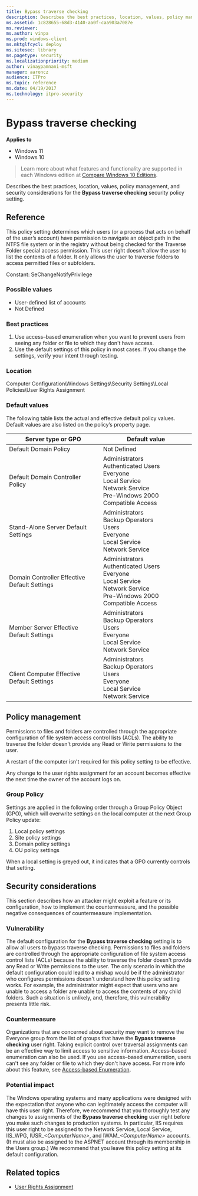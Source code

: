 ```yaml
---
title: Bypass traverse checking
description: Describes the best practices, location, values, policy management, and security considerations for the Bypass traverse checking security policy setting.
ms.assetid: 1c828655-68d3-4140-aa0f-caa903a7087e
ms.reviewer:
ms.author: vinpa
ms.prod: windows-client
ms.mktglfcycl: deploy
ms.sitesec: library
ms.pagetype: security
ms.localizationpriority: medium
author: vinaypamnani-msft
manager: aaroncz
audience: ITPro
ms.topic: reference
ms.date: 04/19/2017
ms.technology: itpro-security
---
```


# Bypass traverse checking

**Applies to**
-   Windows 11
-   Windows 10

>Learn more about what features and functionality are supported in each Windows edition at [Compare Windows 10 Editions](https://www.microsoft.com/WindowsForBusiness/Compare).

Describes the best practices, location, values, policy management, and security considerations for the **Bypass traverse checking** security policy setting.

## Reference

This policy setting determines which users (or a process that acts on behalf of the user’s account) have permission to navigate an object path in the NTFS file system or in the registry without being checked for the Traverse Folder special access permission. This user right doesn't allow the user to list the contents of a folder. It only allows the user to traverse folders to access permitted files or subfolders.

Constant: SeChangeNotifyPrivilege

### Possible values

-   User-defined list of accounts
-   Not Defined

### Best practices

1.  Use access–based enumeration when you want to prevent users from seeing any folder or file to which they don't have access.
2.  Use the default settings of this policy in most cases. If you change the settings, verify your intent through testing.

### Location

Computer Configuration\\Windows Settings\\Security Settings\\Local Policies\\User Rights Assignment

### Default values

The following table lists the actual and effective default policy values. Default values are also listed on the policy’s property page.

| Server type or GPO | Default value |
| - | - |
| Default Domain Policy| Not Defined |
| Default Domain Controller Policy | Administrators<br/>Authenticated Users<br/>Everyone<br/>Local Service<br/>Network Service<br/>Pre-Windows 2000 Compatible Access|
| Stand-Alone Server Default Settings | Administrators<br/>Backup Operators<br/>Users<br/>Everyone<br/>Local Service<br/>Network Service|
| Domain Controller Effective Default Settings | Administrators<br/>Authenticated Users<br/>Everyone<br/>Local Service<br/>Network Service<br/>Pre-Windows 2000 Compatible Access|
| Member Server Effective Default Settings | Administrators<br/>Backup Operators<br/>Users<br/>Everyone<br/>Local Service<br/>Network Service|
| Client Computer Effective Default Settings | Administrators<br/>Backup Operators<br/>Users<br/>Everyone<br/>Local Service<br/>Network Service|

## Policy management

Permissions to files and folders are controlled through the appropriate configuration of file system access control lists (ACLs). The ability to traverse the folder doesn't provide any Read or Write permissions to the user.

A restart of the computer isn't required for this policy setting to be effective.

Any change to the user rights assignment for an account becomes effective the next time the owner of the account logs on.

### Group Policy

Settings are applied in the following order through a Group Policy Object (GPO), which will overwrite settings on the local computer at the next Group Policy update:

1.  Local policy settings
2.  Site policy settings
3.  Domain policy settings
4.  OU policy settings

When a local setting is greyed out, it indicates that a GPO currently controls that setting.

## Security considerations

This section describes how an attacker might exploit a feature or its configuration, how to implement the countermeasure, and the possible negative consequences of countermeasure implementation.

### Vulnerability

The default configuration for the **Bypass traverse checking** setting is to allow all users to bypass traverse checking. Permissions to files and folders are controlled through the appropriate configuration of file system access control lists (ACLs) because the ability to traverse the folder doesn't provide any Read or Write permissions to the user. The only scenario in which the default configuration could lead to a mishap would be if the administrator who configures permissions doesn't understand how this policy setting works. For example, the administrator might expect that users who are unable to access a folder are unable to access the contents of any child folders. Such a situation is unlikely, and, therefore, this vulnerability presents little risk.

### Countermeasure

Organizations that are concerned about security may want to remove the Everyone group from the list of groups that have the **Bypass traverse checking** user right. Taking explicit control over traversal assignments can be an effective way to limit access to sensitive information. Access–based enumeration can also be used. If you use access–based enumeration, users can't see any folder or file to which they don't have access. For more info about this feature, see [Access-based Enumeration](/previous-versions/windows/it-pro/windows-server-2003/cc784710(v=ws.10)).

### Potential impact

The Windows operating systems and many applications were designed with the expectation that anyone who can legitimately access the computer will have this user right. Therefore, we recommend that you thoroughly test any changes to assignments of the **Bypass traverse checking** user right before you make such changes to production systems. In particular, IIS requires this user right to be assigned to the Network Service, Local Service, IIS\_WPG, IUSR\_*&lt;ComputerName&gt;*, and IWAM\_*&lt;ComputerName&gt;* accounts. (It must also be assigned to the ASPNET account through its membership in the Users group.) We recommend that you leave this policy setting at its default configuration.

## Related topics

- [User Rights Assignment](user-rights-assignment.md)

